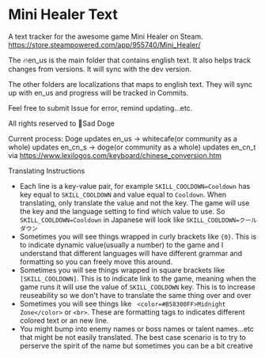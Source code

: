 # Mini Healer Text

A text tracker for the awesome game Mini Healer on Steam. https://store.steampowered.com/app/955740/Mini_Healer/

The 🔥en_us is the main folder that contains english text. It also helps track changes from versions. It will sync with the dev version.

The other folders are localizations that maps to english text. They will sync up with en_us and progress will be tracked in Commits.

Feel free to submit Issue for error, remind updating...etc.

All rights reserved to 💪Sad Doge

Current process: Doge updates en_us -> whitecafe(or community as a whole) updates en_cn_s -> doge(or community as a whole) updates en_cn_t via https://www.lexilogos.com/keyboard/chinese_conversion.htm



Translating Instructions
- Each line is a key-value pair, for example `SKILL_COOLDOWN=Cooldown` has key equal to `SKILL_COOLDOWN` and value equal to `Cooldown`. When translating, only translate the value and not the key. The game will use the key and the language setting to find which value to use. So `SKILL_COOLDOWN=Cooldown` in Japanese will look like `SKILL_COOLDOWN=クールダウン`
- Sometimes you will see things wrapped in curly brackets like `{0}`. This is to indicate dynamic value(usually a number) to the game and I understand that different languages will have different grammar and formatting so you can freely move this around.
- Sometimes you will see things wrapped in square brackets like `[SKILL_COOLDOWN]`. This is to indicate link to the game, meaning when the game runs it will use the value of `SKILL_COOLDOWN` key. This is to increase reuseability so we don't have to translate the same thing over and over
- Sometimes you will see things like ` <color=#B58300FF>Midnight Zone</color>` or `<br>`. These are formatting tags to indicates different colored text or an new line.
- You might bump into enemy names or boss names or talent names...etc that might be not easily translated. The best case scenario is to try to perserve the spirit of the name but sometimes you can be a bit creative
